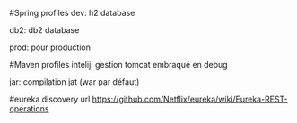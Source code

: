 #Spring profiles
dev: h2 database

db2: db2 database

prod: pour production

#Maven profiles
intelij: gestion tomcat embraqué en debug

jar: compilation jat (war par défaut)

#eureka discovery url
https://github.com/Netflix/eureka/wiki/Eureka-REST-operations
